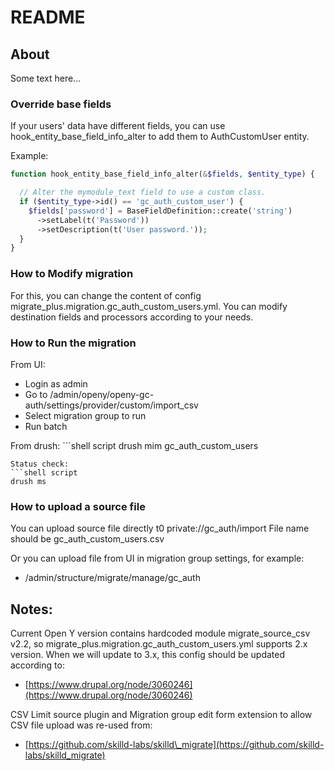 # README

## About

Some text here...

### Override base fields

If your users' data have different fields, you can use hook\_entity\_base\_field\_info\_alter to add them to AuthCustomUser entity.

Example:

```php
function hook_entity_base_field_info_alter(&$fields, $entity_type) {

  // Alter the mymodule_text field to use a custom class.
  if ($entity_type->id() == 'gc_auth_custom_user') {
    $fields['password'] = BaseFieldDefinition::create('string')
      ->setLabel(t('Password'))
      ->setDescription(t('User password.'));
  }
}
```

### How to Modify migration

For this, you can change the content of config migrate\_plus.migration.gc\_auth\_custom\_users.yml. You can modify destination fields and processors according to your needs.

### How to Run the migration

From UI:

* Login as admin
* Go to /admin/openy/openy-gc-auth/settings/provider/custom/import\_csv
* Select migration group to run
* Run batch

From drush: \`\`\`shell script drush mim gc\_auth\_custom\_users

```text
Status check:
```shell script
drush ms
```

### How to upload a source file

You can upload source file directly t0 private://gc\_auth/import File name should be gc\_auth\_custom\_users.csv

Or you can upload file from UI in migration group settings, for example:

* /admin/structure/migrate/manage/gc\_auth

## Notes:

Current Open Y version contains hardcoded module migrate\_source\_csv v2.2, so migrate\_plus.migration.gc\_auth\_custom\_users.yml supports 2.x version. When we will update to 3.x, this config should be updated according to:

* [https://www.drupal.org/node/3060246](https://www.drupal.org/node/3060246)

CSV Limit source plugin and Migration group edit form extension to allow CSV file upload was re-used from:

* [https://github.com/skilld-labs/skilld\_migrate](https://github.com/skilld-labs/skilld_migrate)

